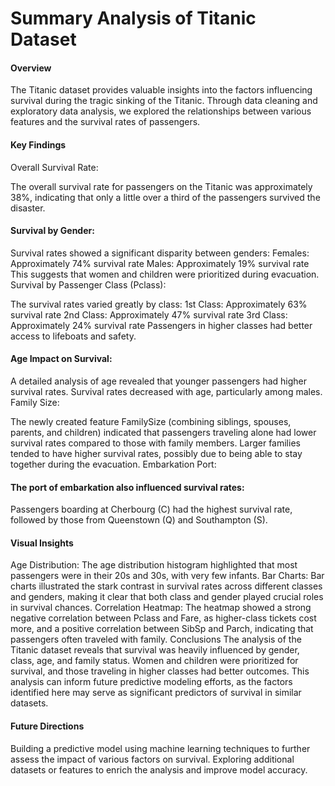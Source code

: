 # Summary Analysis of Titanic Dataset
#### Overview
The Titanic dataset provides valuable insights into the factors influencing survival during the tragic sinking of the Titanic. Through data cleaning and exploratory data analysis, we explored the relationships between various features and the survival rates of passengers.

#### Key Findings
Overall Survival Rate:

The overall survival rate for passengers on the Titanic was approximately 38%, indicating that only a little over a third of the passengers survived the disaster.

#### Survival by Gender:

Survival rates showed a significant disparity between genders:
Females: Approximately 74% survival rate
Males: Approximately 19% survival rate
This suggests that women and children were prioritized during evacuation.
Survival by Passenger Class (Pclass):

The survival rates varied greatly by class:
1st Class: Approximately 63% survival rate
2nd Class: Approximately 47% survival rate
3rd Class: Approximately 24% survival rate
Passengers in higher classes had better access to lifeboats and safety.

#### Age Impact on Survival:

A detailed analysis of age revealed that younger passengers had higher survival rates.
Survival rates decreased with age, particularly among males.
Family Size:

The newly created feature FamilySize (combining siblings, spouses, parents, and children) indicated that passengers traveling alone had lower survival rates compared to those with family members.
Larger families tended to have higher survival rates, possibly due to being able to stay together during the evacuation.
Embarkation Port:

#### The port of embarkation also influenced survival rates:
Passengers boarding at Cherbourg (C) had the highest survival rate, followed by those from Queenstown (Q) and Southampton (S).

#### Visual Insights
Age Distribution: The age distribution histogram highlighted that most passengers were in their 20s and 30s, with very few infants.
Bar Charts: Bar charts illustrated the stark contrast in survival rates across different classes and genders, making it clear that both class and gender played crucial roles in survival chances.
Correlation Heatmap: The heatmap showed a strong negative correlation between Pclass and Fare, as higher-class tickets cost more, and a positive correlation between SibSp and Parch, indicating that passengers often traveled with family.
Conclusions
The analysis of the Titanic dataset reveals that survival was heavily influenced by gender, class, age, and family status. Women and children were prioritized for survival, and those traveling in higher classes had better outcomes. This analysis can inform future predictive modeling efforts, as the factors identified here may serve as significant predictors of survival in similar datasets.

#### Future Directions
Building a predictive model using machine learning techniques to further assess the impact of various factors on survival.
Exploring additional datasets or features to enrich the analysis and improve model accuracy.
